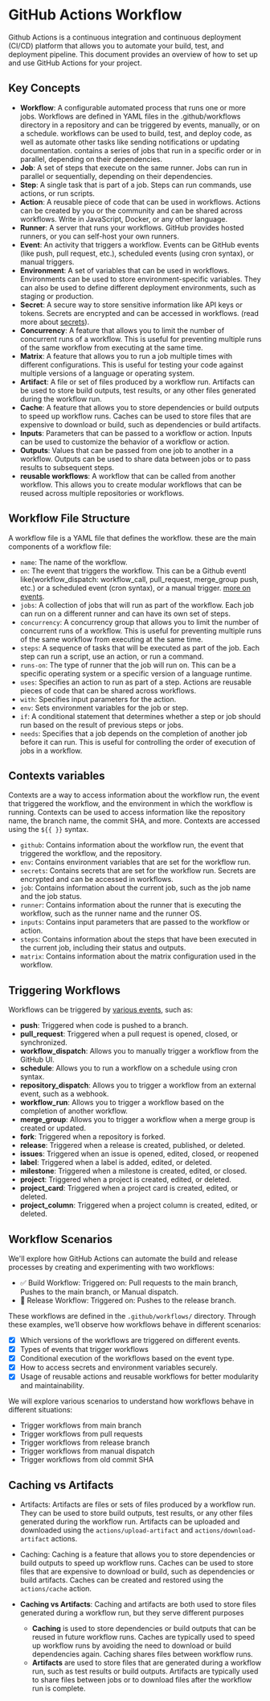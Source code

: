 # GitHub Actions Workflow

Github Actions is a continuous integration and continuous deployment (CI/CD) platform that allows you to automate your build, test, and deployment pipeline. This document provides an overview of how to set up and use GitHub Actions for your project.

## Key Concepts

- **Workflow**: A configurable automated process that runs one or more jobs. Workflows are defined in YAML files in the .github/workflows directory in a repository and can be triggered by events, manually, or on a schedule. workflows can be used to build, test, and deploy code, as well as automate other tasks like sending notifications or updating documentation. contains a series of jobs that run in a specific order or in parallel, depending on their dependencies.
- **Job**: A set of steps that execute on the same runner. Jobs can run in parallel or sequentially, depending on their dependencies.
- **Step**: A single task that is part of a job. Steps can run commands, use actions, or run scripts.
- **Action**: A reusable piece of code that can be used in workflows. Actions can be created by you or the community and can be shared across workflows. Write in JavaScript, Docker, or any other language.
- **Runner**: A server that runs your workflows. GitHub provides hosted runners, or you can self-host your own runners.
- **Event**: An activity that triggers a workflow. Events can be GitHub events (like push, pull request, etc.), scheduled events (using cron syntax), or manual triggers.
- **Environment**: A set of variables that can be used in workflows. Environments can be used to store environment-specific variables. They can also be used to define different deployment environments, such as staging or production.
- **Secret**: A secure way to store sensitive information like API keys or tokens. Secrets are encrypted and can be accessed in workflows. (read more about [secrets](https://docs.github.com/en/actions/security-for-github-actions/security-guides/using-secrets-in-github-actions)).
- **Concurrency**: A feature that allows you to limit the number of concurrent runs of a workflow. This is useful for preventing multiple runs of the same workflow from executing at the same time.
- **Matrix**: A feature that allows you to run a job multiple times with different configurations. This is useful for testing your code against multiple versions of a language or operating system.
- **Artifact**: A file or set of files produced by a workflow run. Artifacts can be used to store build outputs, test results, or any other files generated during the workflow run.
- **Cache**: A feature that allows you to store dependencies or build outputs to speed up workflow runs. Caches can be used to store files that are expensive to download or build, such as dependencies or build artifacts.
- **Inputs**: Parameters that can be passed to a workflow or action. Inputs can be used to customize the behavior of a workflow or action.
- **Outputs**: Values that can be passed from one job to another in a workflow. Outputs can be used to share data between jobs or to pass results to subsequent steps.
- **reusable workflows**: A workflow that can be called from another workflow. This allows you to create modular workflows that can be reused across multiple repositories or workflows.

## Workflow File Structure

A workflow file is a YAML file that defines the workflow. these are the main components of a workflow file:

- `name`: The name of the workflow.
- `on`: The event that triggers the workflow. This can be a Github eventl like(workflow_dispatch:
  workflow_call, pull_request, merge_group push, etc.) or a scheduled event (cron syntax), or a manual trigger. [more on events](https://docs.github.com/en/actions/writing-workflows/choosing-when-your-workflow-runs/events-that-trigger-workflows).
- `jobs`: A collection of jobs that will run as part of the workflow. Each job can run on a different runner and can have its own set of steps.
- `concurrency`: A concurrency group that allows you to limit the number of concurrent runs of a workflow. This is useful for preventing multiple runs of the same workflow from executing at the same time.
- `steps`: A sequence of tasks that will be executed as part of the job. Each step can run a script, use an action, or run a command.
- `runs-on`: The type of runner that the job will run on. This can be a specific operating system or a specific version of a language runtime.
- `uses`: Specifies an action to run as part of a step. Actions are reusable pieces of code that can be shared across workflows.
- `with`: Specifies input parameters for the action.
- `env`: Sets environment variables for the job or step.
- `if`: A conditional statement that determines whether a step or job should run based on the result of previous steps or jobs.
- `needs`: Specifies that a job depends on the completion of another job before it can run. This is useful for controlling the order of execution of jobs in a workflow.

## Contexts variables

Contexts are a way to access information about the workflow run, the event that triggered the workflow, and the environment in which the workflow is running. Contexts can be used to access information like the repository name, the branch name, the commit SHA, and more. Contexts are accessed using the `${{ }}` syntax.

- `github`: Contains information about the workflow run, the event that triggered the workflow, and the repository.
- `env`: Contains environment variables that are set for the workflow run.
- `secrets`: Contains secrets that are set for the workflow run. Secrets are encrypted and can be accessed in workflows.
- `job`: Contains information about the current job, such as the job name and the job status.
- `runner`: Contains information about the runner that is executing the workflow, such as the runner name and the runner OS.
- `inputs`: Contains input parameters that are passed to the workflow or action.
- `steps`: Contains information about the steps that have been executed in the current job, including their status and outputs.
- `matrix`: Contains information about the matrix configuration used in the workflow.

## Triggering Workflows

Workflows can be triggered by [various events](https://docs.github.com/en/actions/writing-workflows/choosing-when-your-workflow-runs/triggering-a-workflow), such as:

- **push**: Triggered when code is pushed to a branch.
- **pull_request**: Triggered when a pull request is opened, closed, or synchronized.
- **workflow_dispatch**: Allows you to manually trigger a workflow from the GitHub UI.
- **schedule**: Allows you to run a workflow on a schedule using cron syntax.
- **repository_dispatch**: Allows you to trigger a workflow from an external event, such as a webhook.
- **workflow_run**: Allows you to trigger a workflow based on the completion of another workflow.
- **merge_group**: Allows you to trigger a workflow when a merge group is created or updated.
- **fork**: Triggered when a repository is forked.
- **release**: Triggered when a release is created, published, or deleted.
- **issues**: Triggered when an issue is opened, edited, closed, or reopened
- **label**: Triggered when a label is added, edited, or deleted.
- **milestone**: Triggered when a milestone is created, edited, or closed.
- **project**: Triggered when a project is created, edited, or deleted.
- **project_card**: Triggered when a project card is created, edited, or deleted.
- **project_column**: Triggered when a project column is created, edited, or deleted.

## Workflow Scenarios

We'll explore how GitHub Actions can automate the build and release processes by creating and experimenting with two workflows:

- ✅ Build Workflow: Triggered on: Pull requests to the main branch, Pushes to the main branch, or Manual dispatch.
- 🚀 Release Workflow: Triggered on: Pushes to the release branch.

These workflows are defined in the `.github/workflows/` directory. Through these examples, we’ll observe how workflows behave in different scenarios:

- [X] Which versions of the workflows are triggered on different events.
- [X] Types of events that trigger workflows
- [X] Conditional execution of the workflows based on the event type.
- [X] How to access secrets and environment variables securely.
- [X] Usage of reusable actions and reusable workflows for better modularity and maintainability.

We will explore various scenarios to understand how workflows behave in different situations:
- Trigger workflows from main branch
- Trigger workflows from pull requests
- Trigger workflows from release branch
- Trigger workflows from manual dispatch
- Trigger workflows from old commit SHA

## Caching vs Artifacts

- Artifacts: Artifacts are files or sets of files produced by a workflow run. They can be used to store build outputs, test results, or any other files generated during the workflow run. Artifacts can be uploaded and downloaded using the `actions/upload-artifact` and `actions/download-artifact` actions.

- Caching: Caching is a feature that allows you to store dependencies or build outputs to speed up workflow runs. Caches can be used to store files that are expensive to download or build, such as dependencies or build artifacts. Caches can be created and restored using the `actions/cache` action.
- **Caching vs Artifacts**: Caching and artifacts are both used to store files generated during a workflow run, but they serve different purposes
  - **Caching** is used to store dependencies or build outputs that can be reused in future workflow runs. Caches are typically used to speed up workflow runs by avoiding the need to download or build dependencies again. Caching shares files between workflow runs.
  - **Artifacts** are used to store files that are generated during a workflow run, such as test results or build outputs. Artifacts are typically used to share files between jobs or to download files after the workflow run is complete.


